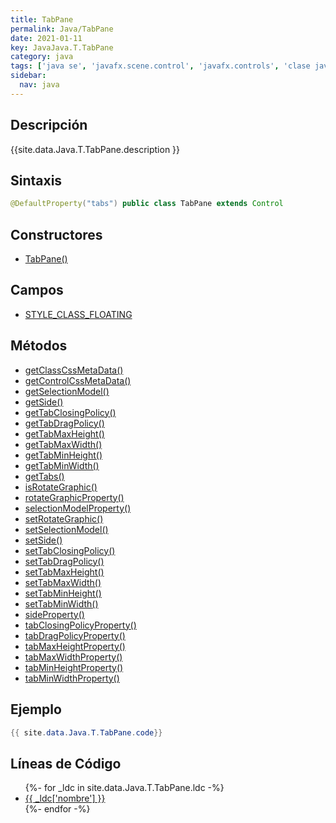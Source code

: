 ```yaml
---
title: TabPane
permalink: Java/TabPane
date: 2021-01-11
key: JavaJava.T.TabPane
category: java
tags: ['java se', 'javafx.scene.control', 'javafx.controls', 'clase java', 'JavaFX 2.0']
sidebar: 
  nav: java
---
```


## Descripción
{{site.data.Java.T.TabPane.description }}

## Sintaxis
~~~java
@DefaultProperty("tabs") public class TabPane extends Control
~~~

## Constructores
* [TabPane()](/Java/TabPane/TabPane/)

## Campos
* [STYLE_CLASS_FLOATING](/Java/TabPane/STYLE_CLASS_FLOATING)

## Métodos
* [getClassCssMetaData()](/Java/TabPane/getClassCssMetaData)
* [getControlCssMetaData()](/Java/TabPane/getControlCssMetaData)
* [getSelectionModel()](/Java/TabPane/getSelectionModel)
* [getSide()](/Java/TabPane/getSide)
* [getTabClosingPolicy()](/Java/TabPane/getTabClosingPolicy)
* [getTabDragPolicy()](/Java/TabPane/getTabDragPolicy)
* [getTabMaxHeight()](/Java/TabPane/getTabMaxHeight)
* [getTabMaxWidth()](/Java/TabPane/getTabMaxWidth)
* [getTabMinHeight()](/Java/TabPane/getTabMinHeight)
* [getTabMinWidth()](/Java/TabPane/getTabMinWidth)
* [getTabs()](/Java/TabPane/getTabs)
* [isRotateGraphic()](/Java/TabPane/isRotateGraphic)
* [rotateGraphicProperty()](/Java/TabPane/rotateGraphicProperty)
* [selectionModelProperty()](/Java/TabPane/selectionModelProperty)
* [setRotateGraphic()](/Java/TabPane/setRotateGraphic)
* [setSelectionModel()](/Java/TabPane/setSelectionModel)
* [setSide()](/Java/TabPane/setSide)
* [setTabClosingPolicy()](/Java/TabPane/setTabClosingPolicy)
* [setTabDragPolicy()](/Java/TabPane/setTabDragPolicy)
* [setTabMaxHeight()](/Java/TabPane/setTabMaxHeight)
* [setTabMaxWidth()](/Java/TabPane/setTabMaxWidth)
* [setTabMinHeight()](/Java/TabPane/setTabMinHeight)
* [setTabMinWidth()](/Java/TabPane/setTabMinWidth)
* [sideProperty()](/Java/TabPane/sideProperty)
* [tabClosingPolicyProperty()](/Java/TabPane/tabClosingPolicyProperty)
* [tabDragPolicyProperty()](/Java/TabPane/tabDragPolicyProperty)
* [tabMaxHeightProperty()](/Java/TabPane/tabMaxHeightProperty)
* [tabMaxWidthProperty()](/Java/TabPane/tabMaxWidthProperty)
* [tabMinHeightProperty()](/Java/TabPane/tabMinHeightProperty)
* [tabMinWidthProperty()](/Java/TabPane/tabMinWidthProperty)

## Ejemplo
~~~java
{{ site.data.Java.T.TabPane.code}}
~~~

## Líneas de Código
<ul>
{%- for _ldc in site.data.Java.T.TabPane.ldc -%}
   <li>
       <a href="{{_ldc['url'] }}">{{ _ldc['nombre'] }}</a>
   </li>
{%- endfor -%}
</ul>
